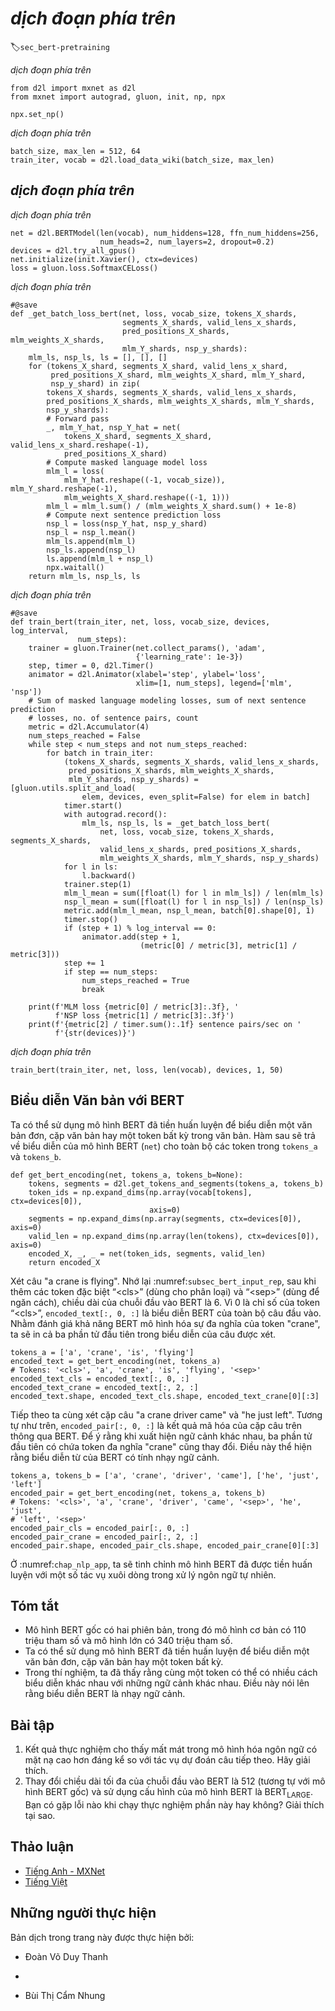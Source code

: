 <!-- ===================== Bắt đầu dịch Phần 1 ==================== -->
<!-- ========================================= REVISE - BẮT ĐẦU =================================== -->

<!--
# Pretraining BERT
-->

# *dịch đoạn phía trên*
:label:`sec_bert-pretraining`


<!--
With the BERT model implemented in :numref:`sec_bert` and the pretraining examples generated from the WikiText-2 dataset in :numref:`sec_bert-dataset`, 
we will pretrain BERT on the WikiText-2 dataset in this section.
-->

*dịch đoạn phía trên*


```{.python .input  n=1}
from d2l import mxnet as d2l
from mxnet import autograd, gluon, init, np, npx

npx.set_np()
```


<!--
To start, we load the WikiText-2 dataset as minibatches of pretraining examples for masked language modeling and next sentence prediction.
The batch size is 512 and the maximum length of a BERT input sequence is 64.
Note that in the original BERT model, the maximum length is 512.
-->

*dịch đoạn phía trên*


```{.python .input  n=12}
batch_size, max_len = 512, 64
train_iter, vocab = d2l.load_data_wiki(batch_size, max_len)
```


<!--
## Pretraining BERT
-->

## *dịch đoạn phía trên*


<!--
The original BERT has two versions of different model sizes :cite:`Devlin.Chang.Lee.ea.2018`.
The base model ($\text{BERT}_{\text{BASE}}$) uses 12 layers (Transformer encoder blocks) with 768 hidden units (hidden size) and 12 self-attention heads.
The large model ($\text{BERT}_{\text{LARGE}}$) uses 24 layers with 1024 hidden units and 16 self-attention heads.
Notably, the former has 110 million parameters while the latter has 340 million parameters.
For demonstration with ease, we define a small BERT, using 2 layers, 128 hidden units, and 2 self-attention heads.
-->

*dịch đoạn phía trên*


```{.python .input  n=14}
net = d2l.BERTModel(len(vocab), num_hiddens=128, ffn_num_hiddens=256,
                    num_heads=2, num_layers=2, dropout=0.2)
devices = d2l.try_all_gpus()
net.initialize(init.Xavier(), ctx=devices)
loss = gluon.loss.SoftmaxCELoss()
```


<!--
Before defining the training loop, we define a helper function `_get_batch_loss_bert`.
Given the shard of training examples, this function computes the loss for both the masked language modeling and next sentence prediction tasks.
Note that the final loss of BERT pretraining is just the sum of both the masked language modeling loss and the next sentence prediction loss.
-->

*dịch đoạn phía trên*


```{.python .input  n=16}
#@save
def _get_batch_loss_bert(net, loss, vocab_size, tokens_X_shards,
                         segments_X_shards, valid_lens_x_shards,
                         pred_positions_X_shards, mlm_weights_X_shards,
                         mlm_Y_shards, nsp_y_shards):
    mlm_ls, nsp_ls, ls = [], [], []
    for (tokens_X_shard, segments_X_shard, valid_lens_x_shard,
         pred_positions_X_shard, mlm_weights_X_shard, mlm_Y_shard,
         nsp_y_shard) in zip(
        tokens_X_shards, segments_X_shards, valid_lens_x_shards,
        pred_positions_X_shards, mlm_weights_X_shards, mlm_Y_shards,
        nsp_y_shards):
        # Forward pass
        _, mlm_Y_hat, nsp_Y_hat = net(
            tokens_X_shard, segments_X_shard, valid_lens_x_shard.reshape(-1),
            pred_positions_X_shard)
        # Compute masked language model loss
        mlm_l = loss(
            mlm_Y_hat.reshape((-1, vocab_size)), mlm_Y_shard.reshape(-1),
            mlm_weights_X_shard.reshape((-1, 1)))
        mlm_l = mlm_l.sum() / (mlm_weights_X_shard.sum() + 1e-8)
        # Compute next sentence prediction loss
        nsp_l = loss(nsp_Y_hat, nsp_y_shard)
        nsp_l = nsp_l.mean()
        mlm_ls.append(mlm_l)
        nsp_ls.append(nsp_l)
        ls.append(mlm_l + nsp_l)
        npx.waitall()
    return mlm_ls, nsp_ls, ls
```


<!--
Invoking the two aforementioned helper functions, the following `train_bert` function defines 
the procedure to pretrain BERT (`net`) on the WikiText-2 (`train_iter`) dataset.
Training BERT can take very long.
Instead of specifying the number of epochs for training as in the `train_ch13` function (see :numref:`sec_image_augmentation`), 
the input `num_steps` of the following function specifies the number of iteration steps for training.
-->

*dịch đoạn phía trên*


```{.python .input  n=17}
#@save
def train_bert(train_iter, net, loss, vocab_size, devices, log_interval,
               num_steps):
    trainer = gluon.Trainer(net.collect_params(), 'adam',
                            {'learning_rate': 1e-3})
    step, timer = 0, d2l.Timer()
    animator = d2l.Animator(xlabel='step', ylabel='loss',
                            xlim=[1, num_steps], legend=['mlm', 'nsp'])
    # Sum of masked language modeling losses, sum of next sentence prediction
    # losses, no. of sentence pairs, count
    metric = d2l.Accumulator(4)
    num_steps_reached = False
    while step < num_steps and not num_steps_reached:
        for batch in train_iter:
            (tokens_X_shards, segments_X_shards, valid_lens_x_shards,
             pred_positions_X_shards, mlm_weights_X_shards,
             mlm_Y_shards, nsp_y_shards) = [gluon.utils.split_and_load(
                elem, devices, even_split=False) for elem in batch]
            timer.start()
            with autograd.record():
                mlm_ls, nsp_ls, ls = _get_batch_loss_bert(
                    net, loss, vocab_size, tokens_X_shards, segments_X_shards,
                    valid_lens_x_shards, pred_positions_X_shards,
                    mlm_weights_X_shards, mlm_Y_shards, nsp_y_shards)
            for l in ls:
                l.backward()
            trainer.step(1)
            mlm_l_mean = sum([float(l) for l in mlm_ls]) / len(mlm_ls)
            nsp_l_mean = sum([float(l) for l in nsp_ls]) / len(nsp_ls)
            metric.add(mlm_l_mean, nsp_l_mean, batch[0].shape[0], 1)
            timer.stop()
            if (step + 1) % log_interval == 0:
                animator.add(step + 1,
                             (metric[0] / metric[3], metric[1] / metric[3]))
            step += 1
            if step == num_steps:
                num_steps_reached = True
                break

    print(f'MLM loss {metric[0] / metric[3]:.3f}, '
          f'NSP loss {metric[1] / metric[3]:.3f}')
    print(f'{metric[2] / timer.sum():.1f} sentence pairs/sec on '
          f'{str(devices)}')
```


<!--
We can plot both the masked language modeling loss and the next sentence prediction loss during BERT pretraining.
-->

*dịch đoạn phía trên*


```{.python .input  n=18}
train_bert(train_iter, net, loss, len(vocab), devices, 1, 50)
```

<!-- ===================== Kết thúc dịch Phần 1 ===================== -->

<!-- ===================== Bắt đầu dịch Phần 2 ===================== -->

<!--
## Representing Text with BERT
-->

## Biểu diễn Văn bản với BERT

<!--
After pretraining BERT, we can use it to represent single text, text pairs, or any token in them.
The following function returns the BERT (`net`) representations for all tokens in `tokens_a` and `tokens_b`.
-->

Ta có thể sử dụng mô hình BERT đã tiền huấn luyện để biểu diễn một văn bản đơn, cặp văn bản hay một token bất kỳ trong văn bản.
Hàm sau sẽ trả về biểu diễn của mô hình BERT (`net`) cho toàn bộ các token trong `tokens_a` và `tokens_b`.


```{.python .input}
def get_bert_encoding(net, tokens_a, tokens_b=None):
    tokens, segments = d2l.get_tokens_and_segments(tokens_a, tokens_b)
    token_ids = np.expand_dims(np.array(vocab[tokens], ctx=devices[0]),
                               axis=0)
    segments = np.expand_dims(np.array(segments, ctx=devices[0]), axis=0)
    valid_len = np.expand_dims(np.array(len(tokens), ctx=devices[0]), axis=0)
    encoded_X, _, _ = net(token_ids, segments, valid_len)
    return encoded_X
```


<!--
Consider the sentence "a crane is flying".
Recall the input representation of BERT as discussed in :numref:`subsec_bert_input_rep`.
After inserting special tokens “&lt;cls&gt;” (used for classification) and “&lt;sep&gt;” (used for separation), the BERT input sequence has a length of six.
Since zero is the index of the “&lt;cls&gt;” token, `encoded_text[:, 0, :]` is the BERT representation of the entire input sentence.
To evaluate the polysemy token "crane", we also print out the first three elements of the BERT representation of the token.
-->

Xét câu "a crane is flying".
Nhớ lại :numref:`subsec_bert_input_rep`,
sau khi thêm các token đặc biệt “&lt;cls&gt;” (dùng cho phân loại) và “&lt;sep&gt;” (dùng để ngăn cách), chiều dài của chuỗi đầu vào BERT là 6.
Vì 0 là chỉ số của token “&lt;cls&gt;”, `encoded_text[:, 0, :]` là biểu diễn BERT của toàn bộ câu đầu vào.
Nhằm đánh giá khả năng BERT mô hình hóa sự đa nghĩa của token "crane", ta sẽ in cả ba phần tử đầu tiên trong biểu diễn của câu được xét.


```{.python .input}
tokens_a = ['a', 'crane', 'is', 'flying']
encoded_text = get_bert_encoding(net, tokens_a)
# Tokens: '<cls>', 'a', 'crane', 'is', 'flying', '<sep>'
encoded_text_cls = encoded_text[:, 0, :]
encoded_text_crane = encoded_text[:, 2, :]
encoded_text.shape, encoded_text_cls.shape, encoded_text_crane[0][:3]
```


<!--
Now consider a sentence pair "a crane driver came" and "he just left".
Similarly, `encoded_pair[:, 0, :]` is the encoded result of the entire sentence pair from the pretrained BERT.
Note that the first three elements of the polysemy token "crane" are different from those when the context is different.
This supports that BERT representations are context-sensitive.
-->

Tiếp theo ta cùng xét cặp câu "a crane driver came" và "he just left".
Tương tự như trên, `encoded_pair[:, 0, :]` là kết quả mã hóa của cặp câu trên thông qua BERT.
Để ý rằng khi xuất hiện ngữ cảnh khác nhau, ba phần tử đầu tiên có chứa token đa nghĩa "crane" cũng thay đổi.
Điều này thể hiện rằng biểu diễn từ của BERT có tính nhạy ngữ cảnh.


```{.python .input}
tokens_a, tokens_b = ['a', 'crane', 'driver', 'came'], ['he', 'just', 'left']
encoded_pair = get_bert_encoding(net, tokens_a, tokens_b)
# Tokens: '<cls>', 'a', 'crane', 'driver', 'came', '<sep>', 'he', 'just',
# 'left', '<sep>'
encoded_pair_cls = encoded_pair[:, 0, :]
encoded_pair_crane = encoded_pair[:, 2, :]
encoded_pair.shape, encoded_pair_cls.shape, encoded_pair_crane[0][:3]
```


<!--
In :numref:`chap_nlp_app`, we will fine-tune a pretrained BERT model
for downstream natural language processing applications.
-->

Ở :numref:`chap_nlp_app`, ta sẽ tinh chỉnh mô hình BERT đã được tiền huấn luyện với một số tác vụ xuôi dòng trong xử lý ngôn ngữ tự nhiên.


## Tóm tắt

<!--
* The original BERT has two versions, where the base model has 110 million parameters and the large model has 340 million parameters.
* After pretraining BERT, we can use it to represent single text, text pairs, or any token in them.
* In the experiment, the same token has different BERT representation when their contexts are different. This supports that BERT representations are context-sensitive.
-->

* Mô hình BERT gốc có hai phiên bản, trong đó mô hình cơ bản có 110 triệu tham số và mô hình lớn có 340 triệu tham số.
* Ta có thể sử dụng mô hình BERT đã tiền huấn luyện để biểu diễn một văn bản đơn, cặp văn bản hay một token bất kỳ.
* Trong thí nghiệm, ta đã thấy rằng cùng một token có thể có nhiều cách biểu diễn khác nhau với những ngữ cảnh khác nhau. Điều này nói lên rằng biểu diễn BERT là nhạy ngữ cảnh.


## Bài tập

<!--
1. In the experiment, we can see that the masked language modeling loss is significantly higher than the next sentence prediction loss. Why?
2. Set the maximum length of a BERT input sequence to be 512 (same as the original BERT model). 
Use the configurations of the original BERT model such as $\text{BERT}_{\text{LARGE}}$. 
Do you encounter any error when running this section? Why?
-->

1. Kết quả thực nghiệm cho thấy mất mát trong mô hình hóa ngôn ngữ có mặt nạ cao hơn đáng kể so với tác vụ dự đoán câu tiếp theo. Hãy giải thích.
2. Thay đổi chiều dài tối đa của chuỗi đầu vào BERT là 512 (tương tự với mô hình BERT gốc) và sử dụng cấu hình của mô hình BERT là $\text{BERT}_{\text{LARGE}}$. 
Bạn có gặp lỗi nào khi chạy thực nghiệm phần này hay không? Giải thích tại sao.


<!-- ===================== Kết thúc dịch Phần 2 ===================== -->
<!-- ========================================= REVISE - KẾT THÚC ===================================-->


## Thảo luận
* [Tiếng Anh - MXNet](https://discuss.d2l.ai/t/390)
* [Tiếng Việt](https://forum.machinelearningcoban.com/c/d2l)


## Những người thực hiện
Bản dịch trong trang này được thực hiện bởi:
<!--
Tác giả của mỗi Pull Request điền tên mình và tên những người review mà bạn thấy
hữu ích vào từng phần tương ứng. Mỗi dòng một tên, bắt đầu bằng dấu `*`.
Tên đầy đủ của các reviewer có thể được tìm thấy tại https://github.com/aivivn/d2l-vn/blob/master/docs/contributors_info.md
-->

* Đoàn Võ Duy Thanh
<!-- Phần 1 -->
* 

<!-- Phần 2 -->
* Bùi Thị Cẩm Nhung
